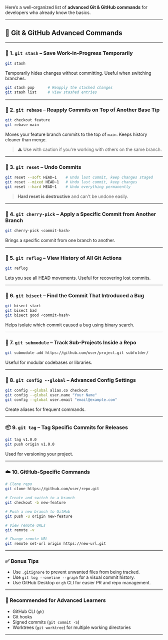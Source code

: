 Here’s a well-organized list of **advanced Git & GitHub commands** for developers who already know the basics.

---

## 🚀 Git & GitHub Advanced Commands

---

### 🔁 1. `git stash` – Save Work-in-Progress Temporarily

```bash
git stash
```

Temporarily hides changes without committing. Useful when switching branches.

```bash
git stash pop      # Reapply the stashed changes
git stash list     # View stashed entries
```

---

### 🌳 2. `git rebase` – Reapply Commits on Top of Another Base Tip

```bash
git checkout feature
git rebase main
```

Moves your feature branch commits to the top of `main`. Keeps history cleaner than merge.

> ⚠️ Use with caution if you're working with others on the same branch.

---

### 🧼 3. `git reset` – Undo Commits

```bash
git reset --soft HEAD~1    # Undo last commit, keep changes staged
git reset --mixed HEAD~1   # Undo last commit, keep changes
git reset --hard HEAD~1    # Undo everything permanently
```

> **Hard reset is destructive** and can't be undone easily.

---

### 🧪 4. `git cherry-pick` – Apply a Specific Commit from Another Branch

```bash
git cherry-pick <commit-hash>
```

Brings a specific commit from one branch to another.

---

### 🧾 5. `git reflog` – View History of All Git Actions

```bash
git reflog
```

Lets you see all HEAD movements. Useful for recovering lost commits.

---

### 🧬 6. `git bisect` – Find the Commit That Introduced a Bug

```bash
git bisect start
git bisect bad
git bisect good <commit-hash>
```

Helps isolate which commit caused a bug using binary search.

---

### 🔗 7. `git submodule` – Track Sub-Projects Inside a Repo

```bash
git submodule add https://github.com/user/project.git subfolder/
```

Useful for modular codebases or libraries.

---

### 🔐 8. `git config --global` – Advanced Config Settings

```bash
git config --global alias.co checkout
git config --global user.name "Your Name"
git config --global user.email "email@example.com"
```

Create aliases for frequent commands.

---

### 📦 9. `git tag` – Tag Specific Commits for Releases

```bash
git tag v1.0.0
git push origin v1.0.0
```

Used for versioning your project.

---

### ☁️ 10. GitHub-Specific Commands

```bash
# Clone repo
git clone https://github.com/user/repo.git

# Create and switch to a branch
git checkout -b new-feature

# Push a new branch to GitHub
git push -u origin new-feature

# View remote URLs
git remote -v

# Change remote URL
git remote set-url origin https://new-url.git
```

---

### ✅ Bonus Tips

* Use `.gitignore` to prevent unwanted files from being tracked.
* Use `git log --oneline --graph` for a visual commit history.
* Use GitHub Desktop or `gh` CLI for easier PR and repo management.

---

### 📘 Recommended for Advanced Learners

* GitHub CLI (`gh`)
* Git hooks
* Signed commits (`git commit -S`)
* Worktrees (`git worktree`) for multiple working directories

---

